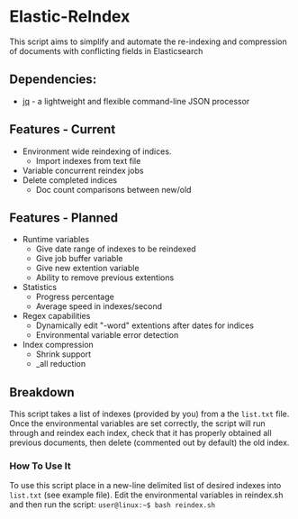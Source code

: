 # Elastic-ReIndex

This script aims to simplify and automate the re-indexing and compression of documents with conflicting fields in Elasticsearch


## Dependencies:
* [jq](https://stedolan.github.io/jq/) - a lightweight and flexible command-line JSON processor


## Features - Current


- Environment wide reindexing of indices.
  - Import indexes from text file
- Variable concurrent reindex jobs
- Delete completed indices
  - Doc count comparisons between new/old


## Features - Planned


- Runtime variables
	- Give date range of indexes to be reindexed
	- Give job buffer variable
	- Give new extention variable
	- Ability to remove previous extentions
- Statistics
	- Progress percentage
	- Average speed in indexes/second
- Regex capabilities
	- Dynamically edit "-word" extentions after dates for indices
	- Environmental variable error detection
- Index compression
    - Shrink support
    - _all reduction

## Breakdown
This script takes a list of indexes (provided by you) from a the `list.txt` file. Once the environmental variables are set correctly, the script will run through and reindex each index, check that it has properly obtained all previous documents, then delete (commented out by default) the old index.

### How To Use It
To use this script place in a new-line delimited list of desired indexes into `list.txt` (see example file). Edit the environmental variables in reindex.sh and then run the script: `user@linux:~$ bash reindex.sh`
